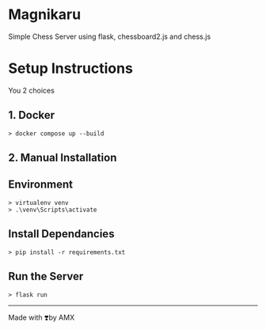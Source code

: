 # Magnikaru
Simple Chess Server using flask, chessboard2.js and chess.js

# Setup Instructions
You 2 choices

## 1. Docker
```
> docker compose up --build
```

## 2. Manual Installation
## Environment
```
> virtualenv venv
> .\venv\Scripts\activate
```

## Install Dependancies
```
> pip install -r requirements.txt
```

## Run the Server
```
> flask run
```

<hr/>
Made with ❣️by AMX
